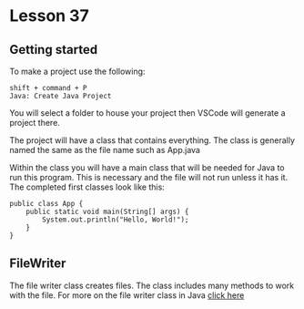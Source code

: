 # Lesson 37

## Getting started
To make a project use the following:

```
shift + command + P
Java: Create Java Project
```

You will select a folder to house your project then VSCode will generate a project there.

The project will have a class that contains everything. The class is generally named the same as the file name such as App.java

Within the class you will have a main class that will be needed for Java to run this program. This is necessary and the file will not run unless it has it. The completed first classes look like this:

```
public class App {
    public static void main(String[] args) {
        System.out.println("Hello, World!");
    }
}
```

## FileWriter
The file writer class creates files. The class includes many methods to work with the file. For more on the file writer class in Java <a href="https://docs.oracle.com/cd/E17802_01/j2se/j2se/1.5.0/jcp/beta1/apidiffs/java/io/FileWriter.html">click here</a>